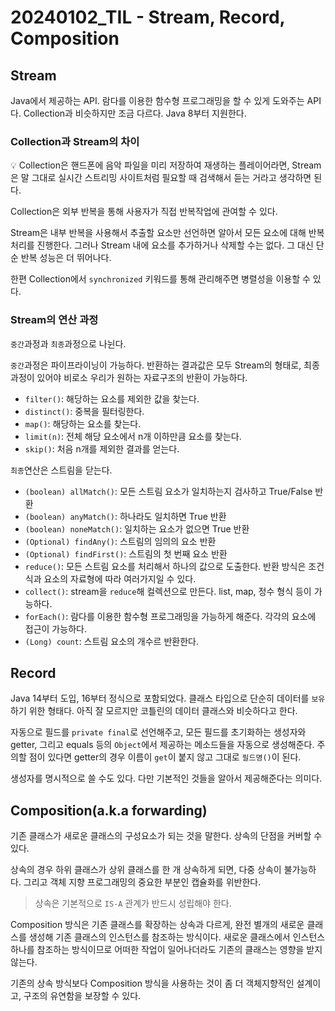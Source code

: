 # 20240102_TIL - Stream, Record, Composition

## Stream

Java에서 제공하는 API. 람다를 이용한 함수형 프로그래밍을 할 수 있게 도와주는 API다. Collection과 비슷하지만 조금 다르다. Java 8부터 지원한다. 

### Collection과 Stream의 차이

<aside>
💡 Collection은 핸드폰에 음악 파일을 미리 저장하여 재생하는 플레이어라면, Stream은 말 그대로 실시간 스트리밍 사이트처럼 필요할 때 검색해서 듣는 거라고 생각하면 된다.

</aside>

Collection은 외부 반복을 통해 사용자가 직접 반복작업에 관여할 수 있다.

Stream은 내부 반복을 사용해서 추출할 요소만 선언하면 알아서 모든 요소에 대해 반복 처리를 진행한다. 그러나 Stream 내에 요소를 추가하거나 삭제할 수는 없다. 그 대신 단순 반복 성능은 더 뛰어나다.

한편 Collection에서 `synchronized` 키워드를 통해 관리해주면 병렬성을 이용할 수 있다.

### Stream의 연산 과정

`중간`과정과 `최종`과정으로 나뉜다.

`중간`과정은 파이프라이닝이 가능하다. 반환하는 결과값은 모두 Stream의 형태로, 최종과정이 있어야 비로소 우리가 원하는 자료구조의 반환이 가능하다.

- `filter()`: 해당하는 요소를 제외한 값을 찾는다.
- `distinct()`: 중복을 필터링한다.
- `map()`: 해당하는 요소를 찾는다.
- `limit(n)`: 전체 해당 요소에서 n개 이하만큼 요소를 찾는다.
- `skip()`: 처음 n개를 제외한 결과를 얻는다.

`최종`연산은 스트림을 닫는다. 

- `(boolean) allMatch()`: 모든 스트림 요소가 일치하는지 검사하고 True/False 반환
- `(boolean) anyMatch()`: 하나라도 일치하면 True 반환
- `(boolean) noneMatch()`: 일치하는 요소가 없으면 True 반환
- `(Optional) findAny()`: 스트림의 임의의 요소 반환
- `(Optional) findFirst()`: 스트림의 첫 번째 요소 반환
- `reduce()`: 모든 스트림 요소를 처리해서 하나의 값으로 도출한다. 반환 방식은 조건식과 요소의 자료형에 따라 여러가지일 수 있다.
- `collect()`: stream을 `reduce`해 컬렉션으로 만든다. list, map, 정수 형식 등이 가능하다.
- `forEach()`: 람다를 이용한 함수형 프로그래밍을 가능하게 해준다. 각각의 요소에 접근이 가능하다.
- `(Long) count`: 스트림 요소의 개수르 반환한다.

## Record

Java 14부터 도입, 16부터 정식으로 포함되었다. 클래스 타입으로 단순히 데이터를 `보유`하기 위한 형태다. 아직 잘 모르지만 코틀린의 데이터 클래스와 비슷하다고 한다.

자동으로 필드를 `private final`로 선언해주고, 모든 필드를 초기화하는 생성자와 getter, 그리고 equals 등의 `Object`에서 제공하는 메소드들을 자동으로 생성해준다. 주의할 점이 있다면 getter의 경우 이름이 `get`이 붙지 않고 그대로 `필드명()`이 된다.

생성자를 명시적으로 쓸 수도 있다. 다만 기본적인 것들을 알아서 제공해준다는 의미다.

## Composition(a.k.a forwarding)

기존 클래스가 새로운 클래스의 구성요소가 되는 것을 말한다. 상속의 단점을 커버할 수 있다.

상속의 경우 하위 클래스가 상위 클래스를 한 개 상속하게 되면, 다중 상속이 불가능하다. 그리고 객체 지향 프로그래밍의 중요한 부분인 캡슐화를 위반한다.

> 상속은 기본적으로 `IS-A` 관계가 반드시 성립해야 한다.
> 

Composition 방식은 기존 클래스를 확장하는 상속과 다르게, 완전 별개의 새로운 클래스를 생성해 기존 클래스의 인스턴스를 참조하는 방식이다. 새로운 클래스에서 인스턴스 하나를 참조하는 방식이므로 어떠한 작업이 일어나더라도 기존의 클래스는 영향을 받지 않는다. 

기존의 상속 방식보다 Composition 방식을 사용하는 것이 좀 더 객체지향적인 설계이고, 구조의 유연함을 보장할 수 있다.